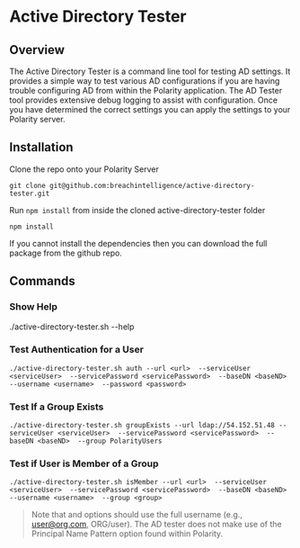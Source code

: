 # Active Directory Tester

## Overview

The Active Directory Tester is a command line tool for testing AD settings.  It provides a simple way to test various AD configurations if you are having trouble configuring AD from within the Polarity application.  The AD Tester tool provides extensive debug logging to assist with configuration.  Once you have determined the correct settings you can apply the settings to your Polarity server.

## Installation

Clone the repo onto your Polarity Server

```
git clone git@github.com:breachintelligence/active-directory-tester.git
```

Run `npm install` from inside the cloned active-directory-tester folder


```
npm install
```

If you cannot install the dependencies then you can download the full package from the github repo.

## Commands

### Show Help

./active-directory-tester.sh --help

### Test Authentication for a User

```
./active-directory-tester.sh auth --url <url>  --serviceUser <serviceUser>  --servicePassword <servicePassword>  --baseDN <baseND>  --username <username>  --password <password>
```

### Test If a Group Exists

```
./active-directory-tester.sh groupExists --url ldap://54.152.51.48 --serviceUser <serviceUser>  --servicePassword <servicePassword>  --baseDN <baseND>  --group PolarityUsers
```

### Test if User is Member of a Group

```
./active-directory-tester.sh isMember --url <url>  --serviceUser <serviceUser>  --servicePassword <servicePassword>  --baseDN <baseND>  --username <username>  --group <group>
```

> Note that <serviceUser> and <username> options should use the full username (e.g., user@org.com, ORG/user).  The AD tester does not make use of the Principal Name Pattern option found within Polarity.
